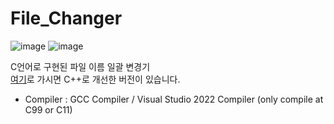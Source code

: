 # File_Changer
![image](https://user-images.githubusercontent.com/31213158/164318843-1885df4d-5b79-414d-9207-b57495bec2cc.png)
![image](https://user-images.githubusercontent.com/31213158/164318851-716bf931-dfa2-4be3-a196-80bb55ca0f3e.png)

C언어로 구현된 파일 이름 일괄 변경기  
[여기](https://github.com/pgh268400/FileChanger_CPP)로 가시면 C++로 개선한 버전이 있습니다.

- Compiler : GCC Compiler / Visual Studio 2022 Compiler (only compile at C99 or C11)
